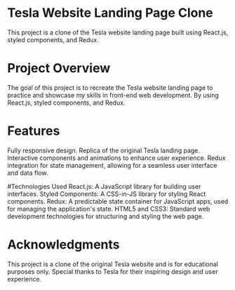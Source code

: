 # Tesla Website Landing Page Clone
This project is a clone of the Tesla website landing page built using React.js, styled components, and Redux.

# Project Overview
The goal of this project is to recreate the Tesla website landing page to practice and showcase my skills in front-end web development. By using React.js, styled components, and Redux.

# Features
Fully responsive design.
Replica of the original Tesla landing page.
Interactive components and animations to enhance user experience.
Redux integration for state management, allowing for a seamless user interface and data flow.

#Technologies Used
React.js: A JavaScript library for building user interfaces.
Styled Components: A CSS-in-JS library for styling React components.
Redux: A predictable state container for JavaScript apps, used for managing the application's state.
HTML5 and CSS3: Standard web development technologies for structuring and styling the web page.

# Acknowledgments
This project is a clone of the original Tesla website and is for educational purposes only.
Special thanks to Tesla for their inspiring design and user experience.
